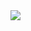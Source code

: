 <!-- <img src="https://capsule-render.vercel.app/api?type=waving&color=gradient&customColorList=0,2,2,5,30&height=200&section=header&text=SocketPrograming&fontSize=90" /> -->
<img src="https://capsule-render.vercel.app/api?type=waving&color=0:FFB3BA,100:FFFFFF&height=200&fontColor=FFFFFF&section=header&text=SocketPrograming&fontSize=90" />
